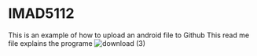 # IMAD5112
This is an example of how to upload an android file to Github
This read me file explains the programe
![download (3)](https://github.com/user-attachments/assets/42332d4f-683f-422a-b600-5167c7a56ac4)
